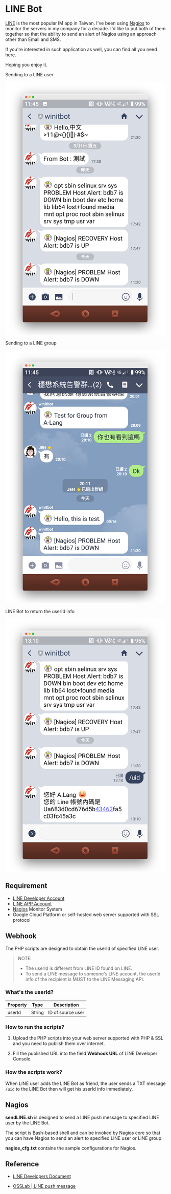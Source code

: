 # LINE Bot

[LINE](https://line.me/zh-hant/) is the most popular IM app in Taiwan. I've been using [Nagios](https://www.nagios.org/) to monitor the servers in my company for a decade. I'd like to put both of them together so that the ability to send an alert of Nagios using an approach other than Email and SMS.

If you're interested in such application as well, you can find all you need here.

Hoping you enjoy it.

Sending to a LINE user

![](LineBot_to_user.png)

Sending to a LINE group

![](LineBot_to_group.png)

LINE Bot to return the userId info

![](LineBot_get_uid.png)

 ## Requirement

- [LINE Developer Account](https://developers.line.biz/en/)
- [LINE APP Account](https://line.me/zh-hant/)
- [Nagios](https://www.nagios.org/) Monitor System
- Google Cloud Platform or self-hosted web server supported with SSL protocol

## Webhook

The PHP scripts are designed to obtain the userId of specified LINE user.

> NOTE: 
>
> - The userId is different from LINE ID found on LINE. 
> - To send a LINE message to someone's LINE account, the userId info of the recipient is MUST to the LINE Messaging API.

### What's the userId?

| Property | Type   | Description       |
| -------- | ------ | ----------------- |
| userId   | String | ID of source user |

### How to run the scripts?

1. Upload the PHP scripts into your web server supported with PHP & SSL and you need to publish them over internet. 

2. Fill the published URL into the field **Webhook URL** of LINE Developer Console.

### How the scripts work?

When LINE user adds the LINE Bot as friend, the user sends a TXT message `/uid` to the LINE Bot then will get his userId info immediately.

## Nagios

**sendLINE.sh** is designed to send a LINE push message to specified LINE user by the LINE Bot. 

The script is Bash-based shell and can be invoked by Nagios core so that you can have Nagios to send an alert to specified LINE user or LINE group.

**nagios_cfg.txt** contains the sample configurations for Nagios.

## Reference

- [LINE Developers Document](https://developers.line.biz/en/)

- [OSSLab | LINE push message](http://www.osslab.tw/index.php?title=User:Alang/IT_%E5%B0%88%E6%A1%88%E5%B7%A5%E4%BD%9C/LINE_push_message)